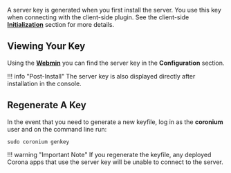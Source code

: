 A server key is generated when you first install the server. You use this key when connecting with the client-side plugin. See the client-side __[Initialization](/client/guide/#initialization)__ section for more details.

## Viewing Your Key

Using the __[Webmin](/server/webmin/setup/)__ you can find the server key in the __Configuration__ section.

!!! info "Post-Install"
    The server key is also displayed directly after installation in the console.

## Regenerate A Key

In the event that you need to generate a new keyfile, log in as the __coronium__ user and on the command line run:

```text
sudo coronium genkey
```

!!! warning "Important Note"
    If you regenerate the keyfile, any deployed Corona apps that use the server key will be unable to connect to the server.